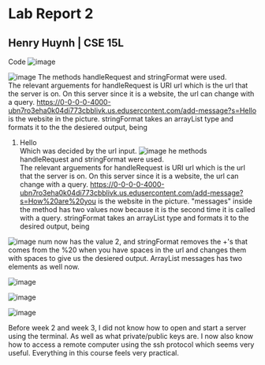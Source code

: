 # Lab Report 2
## Henry Huynh | CSE 15L

Code
![image](https://i.imgur.com/PpTnGSe.png)

![image](https://i.imgur.com/fdk5EDx.png)
The methods handleRequest and stringFormat were used.   
The relevant arguements for handleRequest is URI url which is the url that the server is on. On this server since it is a website, the url can change with a query. https://0-0-0-0-4000-ubn7ro3eha0k04di773cbblivk.us.edusercontent.com/add-message?s=Hello is the website in the picture. 
stringFormat takes an arrayList type and formats it to the the desiered output, being 
1. Hello   
Which was decided by the url input. 
![image](https://i.imgur.com/olZrYOT.png)
he methods handleRequest and stringFormat were used.   
The relevant arguements for handleRequest is URI url which is the url that the server is on. On this server since it is a website, the url can change with a query. https://0-0-0-0-4000-ubn7ro3eha0k04di773cbblivk.us.edusercontent.com/add-message?s=How%20are%20you is the website in the picture. "messages" inside the method has two values now because it is the second time it is called with a query.
stringFormat takes an arrayList type and formats it to the desired output, being  

![image](https://i.imgur.com/PKlvrHp.png)
num now has the value 2, and stringFormat removes the +'s that comes from the %20 when you have spaces in the url and changes them with spaces to give us the desiered output. ArrayList messages has two elements as well now.

![image](https://i.imgur.com/KYAr0vt.png)

![image](https://i.imgur.com/JW8tNCM.png)

![image](https://i.imgur.com/HLs3eLX.png)

Before week 2 and week 3, I did not know how to open and start a server using the terminal. As well as what private/public keys are. I now also know how to access a remote computer using the ssh protocol which seems very useful. Everything in this course feels very practical. 
